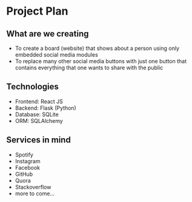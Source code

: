 # Project Plan

## What are we creating
- To create a board (website) that shows about a person using only embedded social media modules
- To replace many other social media buttons with just one button that contains everything that one wants to share with the public

## Technologies
- Frontend: React JS
- Backend: Flask (Python)
- Database: SQLite
- ORM: SQLAlchemy

## Services in mind
- Spotify
- Instagram
- Facebook
- GitHub
- Quora
- Stackoverflow
- more to come... 
